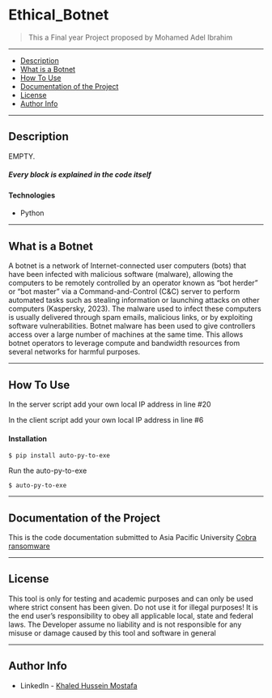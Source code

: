 # Ethical_Botnet

> This a Final year Project proposed by Mohamed Adel Ibrahim

---

- [Description](#description)
- [What is a Botnet](#what-is-a-botnet)
- [How To Use](#how-to-use)
- [Documentation of the Project](#documentation-of-the-project)
- [License](#license)
- [Author Info](#author-info)

---

## Description

 EMPTY. <br />
##### Every block is explained in the code itself

#### Technologies

- Python

---

## What is a Botnet

A botnet is a network of Internet-connected user computers (bots) that have been infected with malicious software (malware), allowing the computers to be remotely controlled by an operator known as “bot herder” or “bot master” via a Command-and-Control (C&C) server to perform automated tasks such as stealing information or launching attacks on other computers (Kaspersky, 2023). The malware used to infect these computers is usually delivered through spam emails, malicious links, or by exploiting software vulnerabilities. Botnet malware has been used to give controllers access over a large number of machines at the same time. This allows botnet operators to leverage compute and bandwidth resources from several networks for harmful purposes.

---

## How To Use
In the server script add your own local IP address in line #20

In the client script add your own local IP address in line #6


#### Installation
```
$ pip install auto-py-to-exe
```
Run the auto-py-to-exe
```
$ auto-py-to-exe
```

---
## Documentation of the Project

This is the code documentation submitted to Asia Pacific University [Cobra ransomware](https://docs.google.com/document/d/1kdNo7UfKlLYGUKwGu8iVNX-cXhedzCri/edit?usp=sharing&ouid=113822100392880670391&rtpof=true&sd=true)

---
## License

This tool is only for testing and academic purposes and can only be used where strict consent has been given. Do not use it for illegal purposes! It is the end user’s responsibility to obey all applicable local, state and federal laws. The Developer assume no liability and is not responsible for any misuse or damage caused by this tool and software in general

---

## Author Info

- LinkedIn - [Khaled Hussein Mostafa](https://www.linkedin.com/in/khaled-hussein74/)
